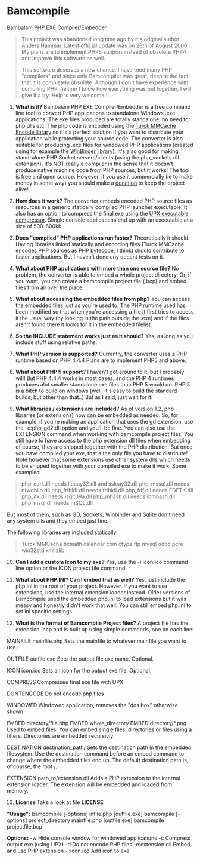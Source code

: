 # Bamcompile
Bambalam PHP EXE Compiler/Embedder

> This project was abandoned long time ago by it's original author
> Anders Hammar. Latest official update was on 28th of August 2006. My
> plans are to implement PHP5 support instead of obsolete PHP4 and
> improve this software as well.
> 
> This software deserves a new chance.
> I have tried many PHP "compilers" and since only Bamcompiler was great, despite the fact that it is completely obsolete. 
> Although I don't have experience with compiling PHP, neither I know how everything was put together, I will give it a try. 
> Help is very welcome!!! 

 1. **What is it?**
 Bambalam PHP EXE Compiler/Embedder is a free command line tool to convert PHP applications to standalone Windows .exe applications. The exe files produced are totally standalone, no need for php dlls etc. The php code is encoded using the [Turck MMCache Encode library](http://turck-mmcache.sourceforge.net/) so it's a perfect solution if you want to distribute your application while protecting your source code. The converter is also suitable for producing .exe files for windowed PHP applications (created using for example the [WinBinder library](http://www.winbinder.com/)). It's also good for making stand-alone PHP Socket servers/clients (using the php_sockets.dll extension). 
It's NOT really a compiler in the sense that it doesn't produce native machine code from PHP sources, but it works! 
The tool is free and open source. However, if you use it commercially (ie to make money in some way) you should make a [donation](http://sourceforge.net/donate/index.php?group_id=169996) to keep the project alive! 

 2. **How does it work?**
 The converter embeds encoded PHP source files as resources in a generic statically compiled PHP launcher executable. It also has an option to compress the final exe using the [UPX executable compressor](http://upx.sourceforge.net/). Simple console applications end up with an executable at a size of 500-600kb. 
 3. **Does "compiled" PHP applications run faster?**
 Theoretically it should. Having libraries linked statically and encoding files (Turck MMCache encodes PHP sources as PHP bytecode, I think) should contribute to faster applications. But I haven't done any decent tests on it. 
 
 4. **What about PHP applications with more than one source file?**
 No problem, the converter is able to embed a whole project directory. Or, if you want, you can create a bamcompile project file (.bcp) and embed files from all over the place. 
 
 5. **What about accessing the embedded files from php?**
 You can access the embedded files just as you're used to. The PHP runtime used has been modified so that when you're accessing a file it first tries to access it the usual way (by looking in the path outside the .exe) and if the files aren't found there it looks for it in the embedded filelist.
 
 6. **So the INCLUDE statement works just as it should?**
 Yes, as long as you include stuff using relative paths. 
 
 7. **What PHP version is supported?**
 Currently, the converter uses a PHP runtime based on PHP 4.4.4
 Plans are to implement PHP5 and above.
 
 8. **What about PHP 5 support?**
 I haven't got around to it, but I probably will! But PHP 4.4.4 works in most cases, and the PHP 4 runtimes produces alot smaller standalone exe files than PHP 5 would do. PHP 5 is a bitch to build on windows (well, it's easy to build the standard builds, but other than that..) But as I said, just wait for it. 


 9. **What libraries / extensions are included?**
As of version 1.2, php libraries (or extensions) now can be embedded as needed. So, for example, if you're making an application that uses the gd extension, use the -e:php_gd2.dll option and you'll be fine. You can also use the EXTENSION command when working with bamcompile project files. You still have to have access to the php extension dll files when embedding of course, they are shipped together with the PHP distribution. But once you have compiled your exe, that's the only file you have to distribute! 
Note however that some extensions use other system dlls which needs to be shipped together with your compiled exe to make it work.
Some examples:
> php_curl.dll needs libeay32.dll and ssleay32.dll 
> php_mssql.dll needs ntwdblib.dll 
> php_fribidi.dll needs fribidi.dll 
> php_fdf.dll needs FDFTK.dll 
> php_ifx.dll needs isqlt09a.dll 
> php_mhash.dll needs ibmhash.dll 
> php_msql.dll needs mSQL.dll

 But most of them, such as GD, Sockets, Winbinder and Sqlite don't need any system dlls and they embed just fine.
 
 The following libraries are included statically:
> Turck
> MMCache 
> bcmath 
> calendar 
> com 
> ctype
> ftp
> mysql
> odbc
> pcre
> win32std
> xml zlib


 10. **Can I add a custom Icon to my exe?**
 Yes, use the -i:icon.ico command line option or the ICON project file command. 
 11. **What about PHP.INI? Can I embed that as well?**
 Yes, just include the php.ini in the root of your project. However, if you want to use extensions, use the internal extension loader instead. Older versions of Bamcompile used the embedded php.ini to load extensions but it was messy and honestly didn't work that well. You can still embed php.ini to set ini specific settings.
 
 12. **What is the format of Bamcompile Project files?**
 A project file has the extension .bcp and is built up using simple commands, one on each line:

 MAINFILE mainfile.php
Sets the mainfile to whatever mainfile you want to use. 

 OUTFILE outfile.exe
Sets the output file exe name. Optional.

 ICON icon.ico
Sets an icon for the output exe file. Optional.

 COMPRESS
Compresses final exe file with UPX

 DONTENCODE
Do not encode php files

 WINDOWED
Windowed application, removes the "dos box" otherwise shown

 EMBED directory/file.php
 EMBED whole_directory
 EMBED directory/*.png
Used to embed files. You can embed single files, directories or files using a filters. Directories are embedded recursivly

 DESTINATION destination_path/
Sets the destination path in the embedded filesystem. Use the destination command before an embed command to change where the embedded files end up. The default destination path is, of course, the root /.

 EXTENSION path_to/extension.dll
Adds a PHP extension to the internal extension loader. The extension will be embedded and loaded from memory. 

 13. **License**
 Take a look at file **LICENSE**


**"Usage":**
   bamcompile [-options] infile.php [outfile.exe]
   bamcompile [-options] project_directory mainfile.php [outfile.exe]
   bamcompile projectfile.bcp

**Options:**
    -w Hide console window for windowed applications
    -c Compress output exe (using UPX)
    -d Do not encode PHP files
    -e:extension.dll Embed and use PHP extension
    -i:icon.ico Add icon to exe
